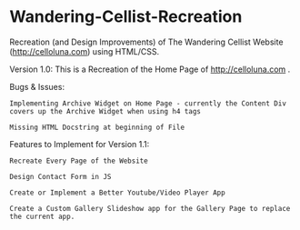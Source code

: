 # Wandering-Cellist-Recreation
Recreation (and Design Improvements) of The Wandering Cellist Website (http://celloluna.com) using HTML/CSS.  

Version 1.0:
	This is a Recreation of the Home Page of http://celloluna.com . 

Bugs & Issues:
	
	Implementing Archive Widget on Home Page - currently the Content Div covers up the Archive Widget when using h4 tags
	
	Missing HTML Docstring at beginning of File

Features to Implement for Version 1.1:
	
	Recreate Every Page of the Website
	
	Design Contact Form in JS
	
	Create or Implement a Better Youtube/Video Player App
	
	Create a Custom Gallery Slideshow app for the Gallery Page to replace the current app.

